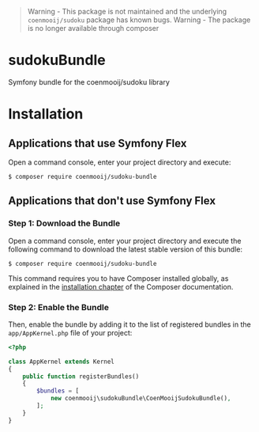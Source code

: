 > Warning - This package is not maintained and the underlying `coenmooij/sudoku` package has known bugs.
> Warning - The package is no longer available through composer

# sudokuBundle
Symfony bundle for the coenmooij/sudoku library


Installation
============

Applications that use Symfony Flex
----------------------------------

Open a command console, enter your project directory and execute:

```console
$ composer require coenmooij/sudoku-bundle
```

Applications that don't use Symfony Flex
----------------------------------------

### Step 1: Download the Bundle

Open a command console, enter your project directory and execute the
following command to download the latest stable version of this bundle:

```console
$ composer require coenmooij/sudoku-bundle
```

This command requires you to have Composer installed globally, as explained
in the [installation chapter](https://getcomposer.org/doc/00-intro.md)
of the Composer documentation.

### Step 2: Enable the Bundle

Then, enable the bundle by adding it to the list of registered bundles
in the `app/AppKernel.php` file of your project:

```php
<?php

class AppKernel extends Kernel
{
    public function registerBundles()
    {
        $bundles = [
            new coenmooij\sudokuBundle\CoenMooijSudokuBundle(),
        ];
    }
}
```

